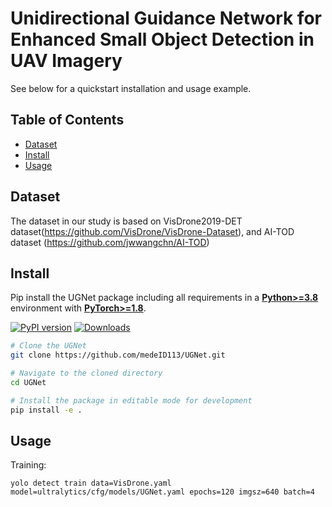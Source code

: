 # Unidirectional Guidance Network for Enhanced Small Object Detection in UAV Imagery
See below for a quickstart installation and usage example.

## Table of Contents

- [Dataset](##Dataset)
- [Install](##Install)
- [Usage](##Usage)

## Dataset
The dataset in our study is based on VisDrone2019-DET dataset(https://github.com/VisDrone/VisDrone-Dataset), and AI-TOD dataset (https://github.com/jwwangchn/AI-TOD)


## Install
Pip install the UGNet package including all requirements in a [**Python>=3.8**](https://www.python.org/) environment with [**PyTorch>=1.8**](https://pytorch.org/get-started/locally/).

[![PyPI version](https://badge.fury.io/py/ultralytics.svg)](https://badge.fury.io/py/ultralytics) [![Downloads](https://static.pepy.tech/badge/ultralytics)](https://pepy.tech/project/ultralytics)

```bash
# Clone the UGNet
git clone https://github.com/medeID113/UGNet.git

# Navigate to the cloned directory
cd UGNet

# Install the package in editable mode for development
pip install -e .
```

## Usage

Training:

 ```
 yolo detect train data=VisDrone.yaml model=ultralytics/cfg/models/UGNet.yaml epochs=120 imgsz=640 batch=4
 ```







